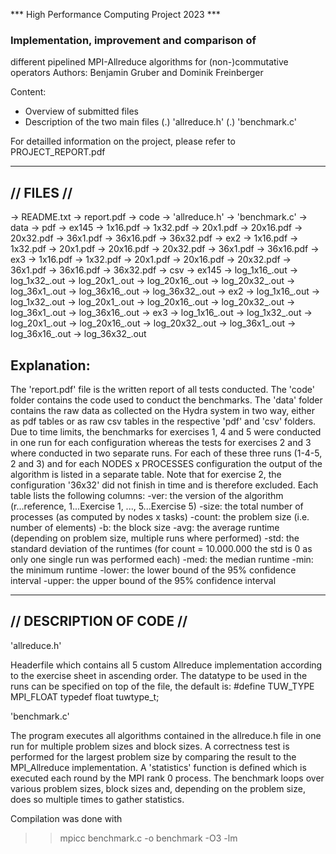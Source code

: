 *** High Performance Computing Project 2023 ***
### Implementation, improvement and comparison of
different pipelined MPI-Allreduce algorithms for
(non-)commutative operators
Authors: Benjamin Gruber and Dominik Freinberger

Content:
- Overview of submitted files
- Description of the two main files 
    (.) 'allreduce.h'
    (.) 'benchmark.c'

For detailled information on the project, please refer to PROJECT_REPORT.pdf

---------------------
// FILES //
---------------------

-> README.txt
-> report.pdf
-> code
    -> 'allreduce.h'
    -> 'benchmark.c'
-> data
    -> pdf
        -> ex145
            -> 1x16.pdf
            -> 1x32.pdf
            -> 20x1.pdf
            -> 20x16.pdf
            -> 20x32.pdf
            -> 36x1.pdf
            -> 36x16.pdf
            -> 36x32.pdf
        -> ex2
            -> 1x16.pdf
            -> 1x32.pdf
            -> 20x1.pdf
            -> 20x16.pdf
            -> 20x32.pdf
            -> 36x1.pdf
            -> 36x16.pdf
        -> ex3
            -> 1x16.pdf
            -> 1x32.pdf
            -> 20x1.pdf
            -> 20x16.pdf
            -> 20x32.pdf
            -> 36x1.pdf
            -> 36x16.pdf
            -> 36x32.pdf
    -> csv
        -> ex145
            -> log_1x16_.out
            -> log_1x32_.out
            -> log_20x1_.out
            -> log_20x16_.out
            -> log_20x32_.out
            -> log_36x1_.out
            -> log_36x16_.out
            -> log_36x32_.out
        -> ex2
            -> log_1x16_.out
            -> log_1x32_.out
            -> log_20x1_.out
            -> log_20x16_.out
            -> log_20x32_.out
            -> log_36x1_.out
            -> log_36x16_.out
        -> ex3
            -> log_1x16_.out
            -> log_1x32_.out
            -> log_20x1_.out
            -> log_20x16_.out
            -> log_20x32_.out
            -> log_36x1_.out
            -> log_36x16_.out
            -> log_36x32_.out

Explanation:
------------
The 'report.pdf' file is the written report of all tests conducted.
The 'code' folder contains the code used to conduct the benchmarks.
The 'data' folder contains the raw data as collected on the Hydra system in two way,
either as pdf tables or as raw csv tables in the respective 'pdf' and 'csv' folders.
Due to time limits, the benchmarks for exercises 1, 4 and 5 were conducted in one run for 
each configuration whereas the tests for exercises 2 and 3 where conducted in two separate
runs.
For each of these three runs (1-4-5, 2 and 3) and for each NODES x PROCESSES configuration
the output of the algorithm is listed in a separate table. Note that for exercise 2, the 
configuration '36x32' did not finish in time and is therefore excluded.
Each table lists the following columns:
-ver:   the version of the algorithm (r...reference, 1...Exercise 1, ..., 5...Exercise 5) 
-size:  the total number of processes (as computed by nodes x tasks)
-count: the problem size (i.e. number of elements)
-b:     the block size
-avg:   the average runtime (depending on problem size, multiple runs where performed)
-std:   the standard deviation of the runtimes
        (for count = 10.000.000 the std is 0 as only one single run was performed each)
-med:   the median runtime
-min:   the minimum runtime
-lower: the lower bound of the 95% confidence interval
-upper: the upper bound of the 95% confidence interval

-------------------------
// DESCRIPTION OF CODE //
-------------------------

'allreduce.h'

Headerfile which contains all 5 custom Allreduce implementation according to the exercise sheet in
ascending order. The datatype to be used in the runs can be specified on top of the file, the default
is:
    #define TUW_TYPE MPI_FLOAT
    typedef float tuwtype_t;

'benchmark.c'

The program executes all algorithms contained in the allreduce.h file in one run for multiple 
problem sizes and block sizes. A correctness test is performed for the largest problem size
by comparing the result to the MPI_Allreduce implementation. A 'statistics' function is defined
which is executed each round by the MPI rank 0 process. The benchmark loops over various problem
sizes, block sizes and, depending on the problem size, does so multiple times to gather statistics.

Compilation was done with 

>> mpicc benchmark.c -o benchmark -O3 -lm
